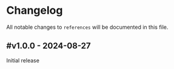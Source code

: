 # Changelog

All notable changes to `references` will be documented in this file.

## #v1.0.0 - 2024-08-27

Initial release
